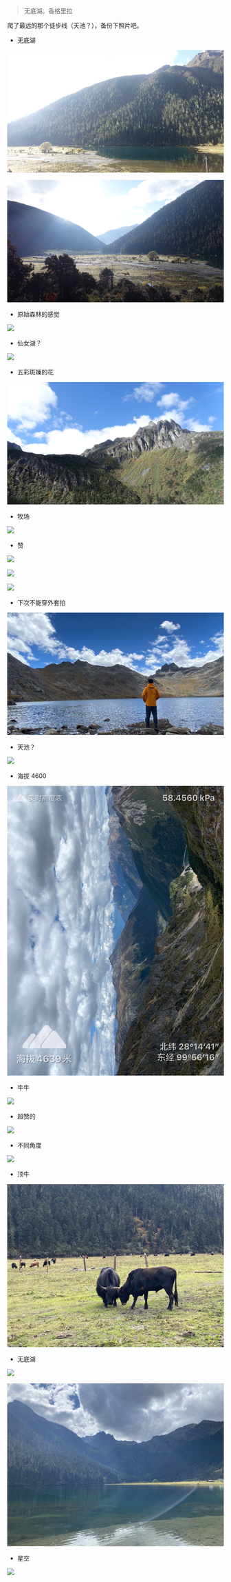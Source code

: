 
> 无底湖。香格里拉

爬了最远的那个徒步线（天池？），备份下照片吧。

- 无底湖

![](./images/3a2c445a701029ba6e571d15d004d8df.jpeg)

![](./images/6cc8e3f72817022921cd1fbb885aeb49.jpeg)

- 原始森林的感觉

![](./images/586e68af914c27638c733ced5fe86b99.jpeg)

- 仙女湖？

![](./images/0f63e160019c66aa727126b511827833.jpeg)

- 五彩斑斓的花

![](./images/e1492fa72fbacffd1928108ace609802.jpeg)

- 牧场

![](./images/125a321ffdb9b39e89e1df54968f2bd5.jpeg)

- 赞

![](./images/7476f0c772196478e692a97b4745f707.jpeg)

![](./images/a4ef9ef674b8fbafc738a72d9d685f7b.jpeg)

![](./images/6d7ba0db1cf94df919dda5023d2c835a.jpeg)

- 下次不能穿外套拍

![](./images/ef2673d4e4686d77418d7e71d30ec9ef.jpeg)

- 天池？

![](./images/0296445f51d975b17bca916cdbd631ca.jpeg)

- 海拔 4600

![](./images/f559709ebf69556b07d358bd2e60efe9.jpeg)

- 牛牛

![](./images/710281018e7dd62927e70fd65604fbbc.jpeg)

- 超赞的

![](./images/4fe92889e6c86fd7c6434e31931ec2b6.jpeg)

- 不同角度

![](./images/688508104ae5becaff9f571e65579ddf.jpeg)

- 顶牛

![](./images/33e72e5ef523a6df24e1f8d71118f515.jpeg)

- 无底湖

![](./images/b0405a95b0fe91faac7c8d59f22de547.jpeg)

![](./images/27af44ae38bb3d794e12bd76509d9006.jpeg)

- 星空

![](./images/0d1d84c87e2ee91dd8ba305c8f901cbc.jpeg)


